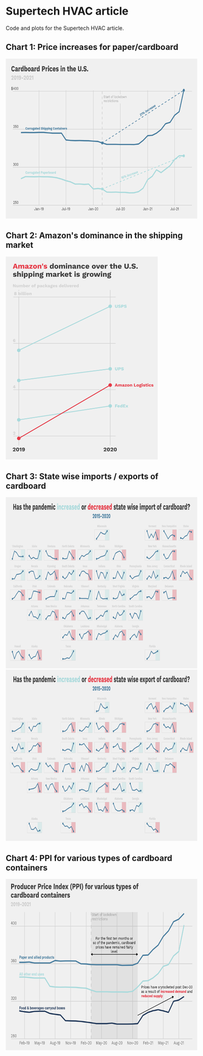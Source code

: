 # Supertech HVAC article
Code and plots for the Supertech HVAC article.

## Chart 1: Price increases for paper/cardboard
<img src="plots/chart_1_cardboard_prices.png" width=700 height=420>

## Chart 2: Amazon's dominance in the shipping market
<img src="plots/chart_2_amazon_shipping.png" width=400 height=533>

## Chart 3: State wise imports / exports of cardboard
<img src="plots/chart_3_map_imports.png" width=900 height=450>

<img src="plots/chart_3_map_exports.png" width=900 height=450>

## Chart 4: PPI for various types of cardboard containers
<img src="plots/chart_4_bls_cardboard_index.png" width=700 height=450>
